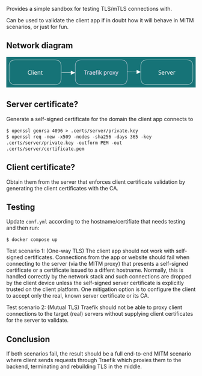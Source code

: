 Provides a simple sandbox for testing TLS/mTLS connections with.

Can be used to validate the client app if in doubt how it will behave in MITM scenarios, or just for fun.

## Network diagram

![](diagram.svg)

## Server certificate?

Generate a self-signed certificate for the domain the client app connects to

```
$ openssl genrsa 4096 > .certs/server/private.key
$ openssl req -new -x509 -nodes -sha256 -days 365 -key .certs/server/private.key -outform PEM -out .certs/server/certificate.pem
```

## Client certificate?

Obtain them from the server that enforces client certificate validation by generating the client certificates with the CA.

## Testing

Update `conf.yml` according to the hostname/certifiate that needs testing and then run:

```
$ docker compose up
```

Test scenario 1: (One-way TLS) The client app should not work with self-signed certificates.
Connections from the app or website should fail when connecting to the server (via the MITM proxy) that presents a self-signed certificate or a certificate issued to a diffent hostname. Normally, this is handled correctly by the network stack and such connections are dropped by the client device unless the self-signed server certificate is explicitly trusted on the client platform.
One mitigation option is to configure the client to accept only the real, known server certificate or its CA.


Test scenario 2: (Mutual TLS) Traefik should not be able to proxy client connections to the target (real) servers without supplying client certificates for the server to validate.


## Conclusion
If both scenarios fail, the result should be a full end-to-end MITM scenario where client sends requests through Traefik which proxies them to the backend, terminating and rebuilding TLS in the middle.

